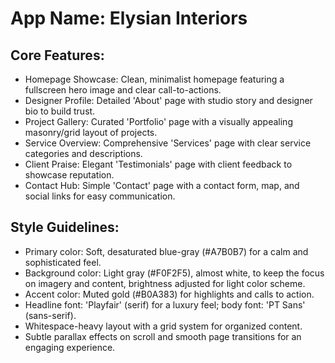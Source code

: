 # **App Name**: Elysian Interiors

## Core Features:

- Homepage Showcase: Clean, minimalist homepage featuring a fullscreen hero image and clear call-to-actions.
- Designer Profile: Detailed 'About' page with studio story and designer bio to build trust.
- Project Gallery: Curated 'Portfolio' page with a visually appealing masonry/grid layout of projects.
- Service Overview: Comprehensive 'Services' page with clear service categories and descriptions.
- Client Praise: Elegant 'Testimonials' page with client feedback to showcase reputation.
- Contact Hub: Simple 'Contact' page with a contact form, map, and social links for easy communication.

## Style Guidelines:

- Primary color: Soft, desaturated blue-gray (#A7B0B7) for a calm and sophisticated feel.
- Background color: Light gray (#F0F2F5), almost white, to keep the focus on imagery and content, brightness adjusted for light color scheme.
- Accent color: Muted gold (#B0A383) for highlights and calls to action.
- Headline font: 'Playfair' (serif) for a luxury feel; body font: 'PT Sans' (sans-serif).
- Whitespace-heavy layout with a grid system for organized content.
- Subtle parallax effects on scroll and smooth page transitions for an engaging experience.